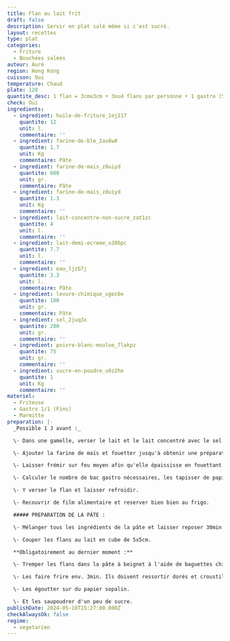 ```yaml
---
title: Flan au lait frit
draft: false
description: Servir en plat salé même si c'est sucré.
layout: recettes
type: plat
categories:
  - Friture
  - Bouchées salées
auteur: Auré
region: Hong Kong
cuisson: Oui
temperature: Chaud
plate: 120
quantite_desc: 1 flan = 3cmx3cm • 3ou4 flans par personne • 1 gastro (53x32,5cm) = env. 60 flans
check: Oui
ingredients:
  - ingredient: huile-de-friture_1ej217
    quantite: 12
    unit: l.
    commentaire: ''
  - ingredient: farine-de-ble_2av6w8
    quantite: 1.7
    unit: Kg
    commentaire: Pâte
  - ingredient: farine-de-mais_z8uiyd
    quantite: 600
    unit: gr.
    commentaire: Pâte
  - ingredient: farine-de-mais_z8uiyd
    quantite: 1.3
    unit: Kg
    commentaire: ''
  - ingredient: lait-concentre-non-sucre_zat1zc
    quantite: 4
    unit: l.
    commentaire: ''
  - ingredient: lait-demi-ecreme_x286pc
    quantite: 7.7
    unit: l.
    commentaire: ''
  - ingredient: eau_ljzb7j
    quantite: 3.3
    unit: l.
    commentaire: Pâte
  - ingredient: levure-chimique_vgec6e
    quantite: 100
    unit: gr.
    commentaire: Pâte
  - ingredient: sel_2juq3x
    quantite: 200
    unit: gr.
    commentaire: ''
  - ingredient: poivre-blanc-moulue_7lakpz
    quantite: 75
    unit: gr.
    commentaire: ''
  - ingredient: sucre-en-poudre_u9z2he
    quantite: 1
    unit: Kg
    commentaire: ''
materiel:
  - Friteuse
  - Gastro 1/1 (Fins)
  - Marmitte
preparation: |-
  _Possible 1 J avant :_

  \- Dans une gamelle, verser le lait et le lait concentré avec le sel et le poivre. Rectifier l'assaisonnement.

  \- Ajouter la farine de maïs et fouetter jusqu'à obtenir une préparation lisse.

  \- Laisser frémir sur feu moyen afin qu'elle épaississe en fouettant de temps en temps.

  \- Calculer le nombre de bac gastro nécessaires, les tapisser de papier sulfurisé.

  \- Y verser le flan et laisser refroidir.

  \- Recouvrir de film alimentaire et reserver bien bien au frigo.

  ##### PREPARATION DE LA PÂTE :

  \- Mélanger tous les ingrédients de la pâte et laisser reposer 30min à température ambiante.

  \- Couper les flans au lait en cube de 5x5cm.

  **Obligatoirement au dernier moment :**

  \- Tremper les flans dans la pâte à beignet à l'aide de baguettes chinoises ou d'un écumoir.

  \- Les faire frire env. 3min. Ils doivent ressortir dorés et croustillants.

  \- Les égoutter sur du papier sopalin.

  \- Et les saupoudrer d'un peu de sucre.
publishDate: 2024-05-18T15:27:00.000Z
checkAlwaysOk: false
regime:
  - vegetarien
---
```



